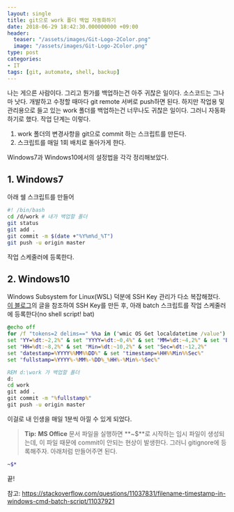 ```yaml
---
layout: single
title: git으로 work 폴더 백업 자동화하기
date: 2018-06-29 18:42:30.000000000 +09:00
header:
  teaser: "/assets/images/Git-Logo-2Color.png"
  image: "/assets/images/Git-Logo-2Color.png"
type: post
categories:
- IT
tags: [git, automate, shell, backup]
---
```


나는 게으른 사람이다. 그리고 뭔가를 백업하는건 아주 귀찮은 일이다. 소스코드는 그나마 낫다. 개발하고 수정할 때마다 git remote 서버로 push하면 된다. 하지만 작업용 및 관리용으로 들고 있는 work 폴더를 백업하는건 너무나도 귀찮은 일이다. 그러니 자동화하기로 했다. 작업 단계는 이렇다.

1. work 폴더의 변경사항을 git으로 commit 하는 스크립트를 만든다.
1. 스크립트를 매일 1회 배치로 돌아가게 한다.

Windows7과 Windows10에서의 설정법을 각각 정리해보았다.

## 1. Windows7

아래 쉘 스크립트를 만들어

```bash
#! /bin/bash
cd /d/work # 내가 백업할 폴더
git status
git add .
git commit -m $(date +"%Y%m%d_%T")
git push -u origin master
```

작업 스케줄러에 등록한다.

## 2. Windows10

Windows Subsystem for Linux(WSL) 덕분에 SSH Key 관리가 다소 복잡해졌다. [이 블로그](http://webdir.tistory.com/547)의 글을 참조하여 SSH Key를 만든 후, 아래 batch 스크립트를 작업 스케줄러에 등록한다(no shell script! bat)

```cmd
@echo off
for /f "tokens=2 delims==" %%a in ('wmic OS Get localdatetime /value') do set "dt=%%a"
set "YY=%dt:~2,2%" & set "YYYY=%dt:~0,4%" & set "MM=%dt:~4,2%" & set "DD=%dt:~6,2%"
set "HH=%dt:~8,2%" & set "Min=%dt:~10,2%" & set "Sec=%dt:~12,2%"
set "datestamp=%YYYY%%MM%%DD%" & set "timestamp=%HH%%Min%%Sec%"
set "fullstamp=%YYYY%-%MM%-%DD%_%HH%-%Min%-%Sec%"

REM d:\work 가 백업할 폴더
d:
cd work
git add .
git commit -m "%fullstamp%"
git push -u origin master 
```

이걸로 내 인생을 매일 1분씩 아낄 수 있게 되었다.

> **Tip:** **MS Office** 문서 파일을 실행하면 **~$**로 시작하는 임시 파일이 생성되는데, 이 파일 때문에 commit이 안되는 현상이 발생한다. 그러니 gitignore에 등록해주자. 아래처럼 만들어주면 된다.

```bash
~$*
```

끝!

참고: https://stackoverflow.com/questions/11037831/filename-timestamp-in-windows-cmd-batch-script/11037921
